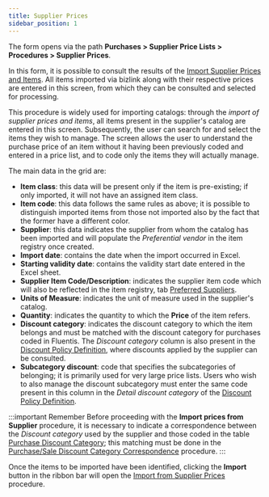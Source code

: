 ```yaml
---
title: Supplier Prices 
sidebar_position: 1
---
```


The form opens via the path **Purchases > Supplier Price Lists > Procedures > Supplier Prices**.

In this form, it is possible to consult the results of the [Import Supplier Prices and Items](/docs/applications/bizlink/price-item-supplier). All items imported via bizlink along with their respective prices are entered in this screen, from which they can be consulted and selected for processing.

This procedure is widely used for importing catalogs: through the *import of supplier prices and items*, all items present in the supplier's catalog are entered in this screen. Subsequently, the user can search for and select the items they wish to manage. The screen allows the user to understand the purchase price of an item without it having been previously coded and entered in a price list, and to code only the items they will actually manage.

The main data in the grid are:  
- **Item class**: this data will be present only if the item is pre-existing; if only imported, it will not have an assigned item class.            
- **Item code**: this data follows the same rules as above; it is possible to distinguish imported items from those not imported also by the fact that the former have a different color.             
- **Supplier**: this data indicates the supplier from whom the catalog has been imported and will populate the *Preferential vendor* in the item registry once created.    
- **Import date**: contains the date when the import occurred in Excel.       
- **Starting validity date**: contains the validity start date entered in the Excel sheet.          
- **Supplier Item Code/Description**: indicates the supplier item code which will also be reflected in the item registry, tab [Preferred Suppliers](/docs/erp-home/registers/items/create-new-items/item-registry/preferential-vendors).    
- **Units of Measure**: indicates the unit of measure used in the supplier's catalog.   
- **Quantity**: indicates the quantity to which the **Price** of the item refers.  
- **Discount category**: indicates the discount category to which the item belongs and must be matched with the discount category for purchases coded in Fluentis. The *Discount category* column is also present in the [Discount Policy Definition](/docs/purchase/price-control/definition), where discounts applied by the supplier can be consulted.     
- **Subcategory discount**: code that specifies the subcategories of belonging; it is primarily used for very large price lists. Users who wish to also manage the discount subcategory must enter the same code present in this column in the *Detail discount category* of the [Discount Policy Definition](/docs/purchase/price-control/definition).



:::important Remember 
Before proceeding with the **Import prices from Supplier** procedure, it is necessary to indicate a correspondence between the *Discount category* used by the supplier and those coded in the table [Purchase Discount Category](/docs/configurations/tables/purchase/category-discounts-price-management/); this matching must be done in the [Purchase/Sale Discount Category Correspondence](/docs/purchase/price-control/correspondence) procedure. 
:::

Once the items to be imported have been identified, clicking the **Import** button in the ribbon bar will open the [Import from Supplier Prices](/docs/purchase/purchase-price-lists/procedures/import-price) procedure.